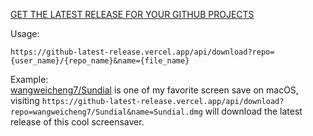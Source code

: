 

[GET THE LATEST RELEASE FOR YOUR GITHUB PROJECTS](github-latest-release.vercel.app/)

Usage:
```
https://github-latest-release.vercel.app/api/download?repo={user_name}/{repo_name}&name={file_name}
```
Example:    
[wangweicheng7/Sundial](https://github.com/wangweicheng7/Sundial/) is one of my favorite screen save on macOS, visiting `https://github-latest-release.vercel.app/api/download?repo=wangweicheng7/Sundial&name=Sundial.dmg` will download the latest release of this cool screensaver.
